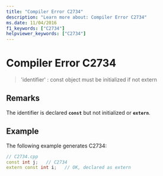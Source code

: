 ```yaml
---
title: "Compiler Error C2734"
description: "Learn more about: Compiler Error C2734"
ms.date: 11/04/2016
f1_keywords: ["C2734"]
helpviewer_keywords: ["C2734"]
---
```

# Compiler Error C2734

> 'identifier' : const object must be initialized if not extern

## Remarks

The identifier is declared **`const`** but not initialized or **`extern`**.

## Example

The following example generates C2734:

```cpp
// C2734.cpp
const int j;   // C2734
extern const int i;   // OK, declared as extern
```
